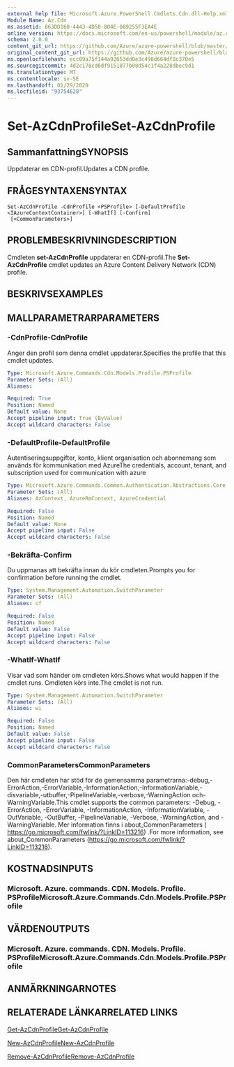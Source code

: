 ```yaml
---
external help file: Microsoft.Azure.PowerShell.Cmdlets.Cdn.dll-Help.xml
Module Name: Az.Cdn
ms.assetid: 863DD160-4443-4D50-804E-089255F3EA4E
online version: https://docs.microsoft.com/en-us/powershell/module/az.cdn/set-azcdnprofile
schema: 2.0.0
content_git_url: https://github.com/Azure/azure-powershell/blob/master/src/Cdn/Cdn/help/Set-AzCdnProfile.md
original_content_git_url: https://github.com/Azure/azure-powershell/blob/master/src/Cdn/Cdn/help/Set-AzCdnProfile.md
ms.openlocfilehash: ecc89a75f144a92653dd0e3c498d664df8c370e5
ms.sourcegitcommit: 4d2c178cd6df9151877b08d54c1f4a228dbec9d1
ms.translationtype: MT
ms.contentlocale: sv-SE
ms.lasthandoff: 01/29/2020
ms.locfileid: "93754628"
---
```

# <span data-ttu-id="898b7-101">Set-AzCdnProfile</span><span class="sxs-lookup"><span data-stu-id="898b7-101">Set-AzCdnProfile</span></span>

## <span data-ttu-id="898b7-102">Sammanfattning</span><span class="sxs-lookup"><span data-stu-id="898b7-102">SYNOPSIS</span></span>
<span data-ttu-id="898b7-103">Uppdaterar en CDN-profil.</span><span class="sxs-lookup"><span data-stu-id="898b7-103">Updates a CDN profile.</span></span>

## <span data-ttu-id="898b7-104">FRÅGESYNTAXEN</span><span class="sxs-lookup"><span data-stu-id="898b7-104">SYNTAX</span></span>

```
Set-AzCdnProfile -CdnProfile <PSProfile> [-DefaultProfile <IAzureContextContainer>] [-WhatIf] [-Confirm]
 [<CommonParameters>]
```

## <span data-ttu-id="898b7-105">PROBLEMBESKRIVNING</span><span class="sxs-lookup"><span data-stu-id="898b7-105">DESCRIPTION</span></span>
<span data-ttu-id="898b7-106">Cmdleten **set-AzCdnProfile** uppdaterar en CDN-profil.</span><span class="sxs-lookup"><span data-stu-id="898b7-106">The **Set-AzCdnProfile** cmdlet updates an Azure Content Delivery Network (CDN) profile.</span></span>

## <span data-ttu-id="898b7-107">BESKRIVS</span><span class="sxs-lookup"><span data-stu-id="898b7-107">EXAMPLES</span></span>

## <span data-ttu-id="898b7-108">MALLPARAMETRAR</span><span class="sxs-lookup"><span data-stu-id="898b7-108">PARAMETERS</span></span>

### <span data-ttu-id="898b7-109">-CdnProfile</span><span class="sxs-lookup"><span data-stu-id="898b7-109">-CdnProfile</span></span>
<span data-ttu-id="898b7-110">Anger den profil som denna cmdlet uppdaterar.</span><span class="sxs-lookup"><span data-stu-id="898b7-110">Specifies the profile that this cmdlet updates.</span></span>

```yaml
Type: Microsoft.Azure.Commands.Cdn.Models.Profile.PSProfile
Parameter Sets: (All)
Aliases:

Required: True
Position: Named
Default value: None
Accept pipeline input: True (ByValue)
Accept wildcard characters: False
```

### <span data-ttu-id="898b7-111">-DefaultProfile</span><span class="sxs-lookup"><span data-stu-id="898b7-111">-DefaultProfile</span></span>
<span data-ttu-id="898b7-112">Autentiseringsuppgifter, konto, klient organisation och abonnemang som används för kommunikation med Azure</span><span class="sxs-lookup"><span data-stu-id="898b7-112">The credentials, account, tenant, and subscription used for communication with azure</span></span>

```yaml
Type: Microsoft.Azure.Commands.Common.Authentication.Abstractions.Core.IAzureContextContainer
Parameter Sets: (All)
Aliases: AzContext, AzureRmContext, AzureCredential

Required: False
Position: Named
Default value: None
Accept pipeline input: False
Accept wildcard characters: False
```

### <span data-ttu-id="898b7-113">-Bekräfta</span><span class="sxs-lookup"><span data-stu-id="898b7-113">-Confirm</span></span>
<span data-ttu-id="898b7-114">Du uppmanas att bekräfta innan du kör cmdleten.</span><span class="sxs-lookup"><span data-stu-id="898b7-114">Prompts you for confirmation before running the cmdlet.</span></span>

```yaml
Type: System.Management.Automation.SwitchParameter
Parameter Sets: (All)
Aliases: cf

Required: False
Position: Named
Default value: False
Accept pipeline input: False
Accept wildcard characters: False
```

### <span data-ttu-id="898b7-115">-WhatIf</span><span class="sxs-lookup"><span data-stu-id="898b7-115">-WhatIf</span></span>
<span data-ttu-id="898b7-116">Visar vad som händer om cmdleten körs.</span><span class="sxs-lookup"><span data-stu-id="898b7-116">Shows what would happen if the cmdlet runs.</span></span>
<span data-ttu-id="898b7-117">Cmdleten körs inte.</span><span class="sxs-lookup"><span data-stu-id="898b7-117">The cmdlet is not run.</span></span>

```yaml
Type: System.Management.Automation.SwitchParameter
Parameter Sets: (All)
Aliases: wi

Required: False
Position: Named
Default value: False
Accept pipeline input: False
Accept wildcard characters: False
```

### <span data-ttu-id="898b7-118">CommonParameters</span><span class="sxs-lookup"><span data-stu-id="898b7-118">CommonParameters</span></span>
<span data-ttu-id="898b7-119">Den här cmdleten har stöd för de gemensamma parametrarna:-debug,-ErrorAction,-ErrorVariable,-InformationAction,-InformationVariable,-disvariable,-utbuffer,-PipelineVariable,-verbose,-WarningAction och-WarningVariable.</span><span class="sxs-lookup"><span data-stu-id="898b7-119">This cmdlet supports the common parameters: -Debug, -ErrorAction, -ErrorVariable, -InformationAction, -InformationVariable, -OutVariable, -OutBuffer, -PipelineVariable, -Verbose, -WarningAction, and -WarningVariable.</span></span> <span data-ttu-id="898b7-120">Mer information finns i about_CommonParameters ( https://go.microsoft.com/fwlink/?LinkID=113216) .</span><span class="sxs-lookup"><span data-stu-id="898b7-120">For more information, see about_CommonParameters (https://go.microsoft.com/fwlink/?LinkID=113216).</span></span>

## <span data-ttu-id="898b7-121">KOSTNADS</span><span class="sxs-lookup"><span data-stu-id="898b7-121">INPUTS</span></span>

### <span data-ttu-id="898b7-122">Microsoft. Azure. commands. CDN. Models. Profile. PSProfile</span><span class="sxs-lookup"><span data-stu-id="898b7-122">Microsoft.Azure.Commands.Cdn.Models.Profile.PSProfile</span></span>

## <span data-ttu-id="898b7-123">VÄRDEN</span><span class="sxs-lookup"><span data-stu-id="898b7-123">OUTPUTS</span></span>

### <span data-ttu-id="898b7-124">Microsoft. Azure. commands. CDN. Models. Profile. PSProfile</span><span class="sxs-lookup"><span data-stu-id="898b7-124">Microsoft.Azure.Commands.Cdn.Models.Profile.PSProfile</span></span>

## <span data-ttu-id="898b7-125">ANMÄRKNINGAR</span><span class="sxs-lookup"><span data-stu-id="898b7-125">NOTES</span></span>

## <span data-ttu-id="898b7-126">RELATERADE LÄNKAR</span><span class="sxs-lookup"><span data-stu-id="898b7-126">RELATED LINKS</span></span>

[<span data-ttu-id="898b7-127">Get-AzCdnProfile</span><span class="sxs-lookup"><span data-stu-id="898b7-127">Get-AzCdnProfile</span></span>](./Get-AzCdnProfile.md)

[<span data-ttu-id="898b7-128">New-AzCdnProfile</span><span class="sxs-lookup"><span data-stu-id="898b7-128">New-AzCdnProfile</span></span>](./New-AzCdnProfile.md)

[<span data-ttu-id="898b7-129">Remove-AzCdnProfile</span><span class="sxs-lookup"><span data-stu-id="898b7-129">Remove-AzCdnProfile</span></span>](./Remove-AzCdnProfile.md)



